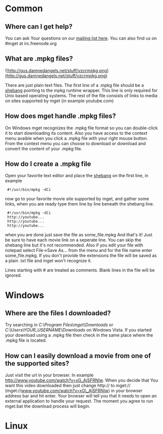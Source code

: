 # Common #

## Where can I get help? ##

You can ask Your questions on our [mailing list here](http://groups.google.com/group/movie-get/topics).
You can also find us on #mget at irc.freenode.org

## What are .mpkg files? ##

![http://gus.damnedangels.net/stuff/vzcrmpkg.png](http://gus.damnedangels.net/stuff/vzcrmpkg.png)

There are just plain text files. The first line of a .mpkg file should be a [shebang](http://en.wikipedia.org/wiki/Shebang_(Unix)) pointing to the mpkg runtime wrapper. This line is only required for Unix based operating systems. The rest of the file consists of links to media on sites supported by mget (in example youtube.com)

## How does mget handle .mpkg files? ##
On Windows mget recognizes the .mpkg file format so you can double-click it to start downloading its content. Also you have access to the context menu avaible when you click a .mpkg file with your right mouse button. From the context menu you can choose to download or download and convert the content of your .mpkg file.

## How do I create a .mpkg file ##
Open your favorite text editor and place the [shebang](http://en.wikipedia.org/wiki/Shebang_(Unix)) on the first line, in example
```
 #!/usr/bin/mpkg -dCi
```
now go to your favorite movie site supported by mget, and gather some links, when you are ready type them line by line beneath the shebang line.
```
 #!/usr/bin/mpkg -dCi
 http://youtube...
 http://youtube...
 http://youtube...
```
when you are done just save the file as some\_file.mpkg
And that's it! Just be sure to have each movie link on a seperate line. You can skip the shebang line but it's not recommended. Also if you edit your file with notepad select File->Save As... from the menu and for the file name enter some\_file.mpkg. If you don't provide the extensions the file will be saved as a plain .txt file and mget won't recognize it.

Lines starting with # are treated as comments.
Blank lines in the file will be ignored.
# Windows #

## Where are the files I downloaded? ##

Try searching in _C:\Program Files\mget\Downloads_ or _C:\Users\YOUR\_USERNAME\Downloads_ on Windows Vista. If you started your download using a .mpkg file then check in the same place where the .mpkg file is located.

## How can I easily download a movie from one of the supported sites? ##

Just visit the url in your browser. In example http://www.youtube.com/watch?v=xG_AjSFRNIw.
When you decide that You want this video downloaded then just change http:// to mget:// (mget://www.youtube.com/watch?v=xG\_AjSFRNIw) in your browser address bar and hit enter. Your browser will tell you that it needs to open an external application to handle your request. The moment you agree to run mget.bat the download process will begin.

# Linux #
